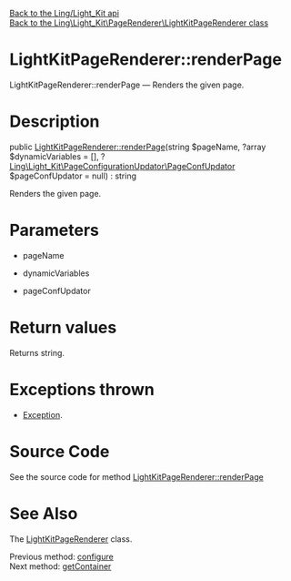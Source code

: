 [Back to the Ling/Light_Kit api](https://github.com/lingtalfi/Light_Kit/blob/master/doc/api/Ling/Light_Kit.md)<br>
[Back to the Ling\Light_Kit\PageRenderer\LightKitPageRenderer class](https://github.com/lingtalfi/Light_Kit/blob/master/doc/api/Ling/Light_Kit/PageRenderer/LightKitPageRenderer.md)


LightKitPageRenderer::renderPage
================



LightKitPageRenderer::renderPage — Renders the given page.




Description
================


public [LightKitPageRenderer::renderPage](https://github.com/lingtalfi/Light_Kit/blob/master/doc/api/Ling/Light_Kit/PageRenderer/LightKitPageRenderer/renderPage.md)(string $pageName, ?array $dynamicVariables = [], ?[Ling\Light_Kit\PageConfigurationUpdator\PageConfUpdator](https://github.com/lingtalfi/Light_Kit/blob/master/doc/api/Ling/Light_Kit/PageConfigurationUpdator/PageConfUpdator.md) $pageConfUpdator = null) : string




Renders the given page.




Parameters
================


- pageName

    

- dynamicVariables

    

- pageConfUpdator

    


Return values
================

Returns string.


Exceptions thrown
================

- [Exception](http://php.net/manual/en/class.exception.php).&nbsp;







Source Code
===========
See the source code for method [LightKitPageRenderer::renderPage](https://github.com/lingtalfi/Light_Kit/blob/master/PageRenderer/LightKitPageRenderer.php#L142-L218)


See Also
================

The [LightKitPageRenderer](https://github.com/lingtalfi/Light_Kit/blob/master/doc/api/Ling/Light_Kit/PageRenderer/LightKitPageRenderer.md) class.

Previous method: [configure](https://github.com/lingtalfi/Light_Kit/blob/master/doc/api/Ling/Light_Kit/PageRenderer/LightKitPageRenderer/configure.md)<br>Next method: [getContainer](https://github.com/lingtalfi/Light_Kit/blob/master/doc/api/Ling/Light_Kit/PageRenderer/LightKitPageRenderer/getContainer.md)<br>

